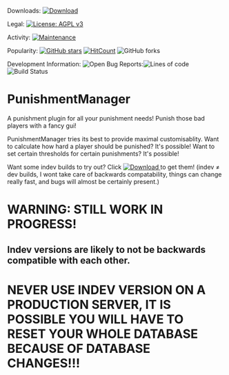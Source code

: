 Downloads: [ ![Download](null/packages/moderationmanager/PunishmentManager/INDEV/images/download.svg?version=INDEV_build_30) ](https://bintray.com/moderationmanager/PunishmentManager/INDEV/INDEV_build_30/link)

Legal: [![License: AGPL v3](https://img.shields.io/badge/License-AGPL%20v3-blue.svg)](https://www.gnu.org/licenses/agpl-3.0) 

Activity: [![Maintenance](https://img.shields.io/badge/Maintained%3F-yes-green.svg)](https://GitHub.com/ModerationManager/PunishmentManager/graphs/commit-activity)    

Popularity: [![GitHub stars](https://img.shields.io/github/stars/ModerationManager/PunishmentManager.svg?style=social&label=Star&maxAge=2592000)](https://GitHub.com/ModerationManager/PunishmentManager/stargazers/)   [![HitCount](http://hits.dwyl.com/ModerationManager/PunishmentManager.svg)](http://hits.dwyl.com/ModerationManager/PunishmentManager) ![GitHub forks](https://img.shields.io/github/forks/ModerationManager/PunishmentManager?label=Forks%3A)    

Development Information: ![Open Bug Reports:](https://img.shields.io/github/issues/ModerationManager/PunishmentManager/bugs?label=bug%20reports%3A&style=plastic)![Lines of code](https://img.shields.io/tokei/lines/github/ModerationManager/PunishmentManager?style=plastic)![Build Status](https://travis-ci.com/ModerationManager/PunishmentManager.svg?branch=master)
# PunishmentManager
A punishment plugin for all your punishment needs! Punish those bad players with a fancy gui!

PunishmentManager tries its best to provide maximal customisablity. Want to calculate how hard a player should be punished? It's possible! Want to set certain thresholds for certain punishments? It's possible!

Want some indev builds to try out? Click [ ![Download](null/packages/moderationmanager/PunishmentManager/INDEV/images/download.svg?version=INDEV_build_30) ](https://bintray.com/moderationmanager/PunishmentManager/INDEV/INDEV_build_30/link) to get them! (indev ≠ dev builds, I wont take care of backwards compatability, things can change really fast, and bugs will almost be certainly present.)

# WARNING: STILL WORK IN PROGRESS! 
## Indev versions are likely to not be backwards compatible with each other.
# NEVER USE INDEV VERSION ON A PRODUCTION SERVER, IT IS POSSIBLE YOU WILL HAVE TO RESET YOUR WHOLE DATABASE BECAUSE OF DATABASE CHANGES!!!
